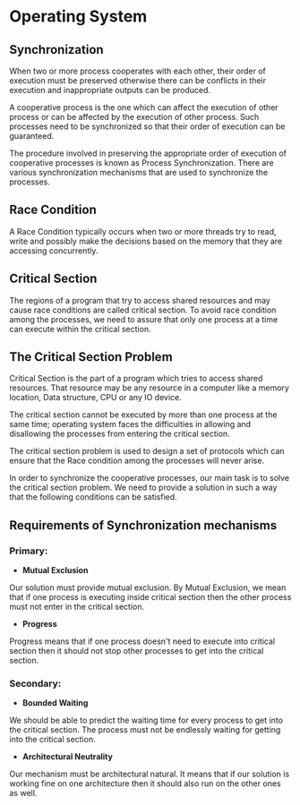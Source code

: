 # Operating System
## Synchronization
When two or more process cooperates with each other, their order of execution must be preserved otherwise there can be conflicts in their execution and inappropriate outputs can be produced.<br>

A cooperative process is the one which can affect the execution of other process or can be affected by the execution of other process. Such processes need to be synchronized so that their order of execution can be guaranteed.<br>

The procedure involved in preserving the appropriate order of execution of cooperative processes is known as Process Synchronization. There are various synchronization mechanisms that are used to synchronize the processes.<br>

## Race Condition
A Race Condition typically occurs when two or more threads try to read, write and possibly make the decisions based on the memory that they are accessing concurrently.

## Critical Section
The regions of a program that try to access shared resources and may cause race conditions are called critical section. To avoid race condition among the processes, we need to assure that only one process at a time can execute within the critical section.

## The Critical Section Problem
Critical Section is the part of a program which tries to access shared resources. That resource may be any resource in a computer like a memory location, Data structure, CPU or any IO device.<br>

The critical section cannot be executed by more than one process at the same time; operating system faces the difficulties in allowing and disallowing the processes from entering the critical section.<br>

The critical section problem is used to design a set of protocols which can ensure that the Race condition among the processes will never arise.<br>

In order to synchronize the cooperative processes, our main task is to solve the critical section problem. We need to provide a solution in such a way that the following conditions can be satisfied.<br>

## Requirements of Synchronization mechanisms
### Primary:
* **Mutual Exclusion**

Our solution must provide mutual exclusion. By Mutual Exclusion, we mean that if one process is executing inside critical section then the other process must not enter in the critical section.

* **Progress**

Progress means that if one process doesn't need to execute into critical section then it should not stop other processes to get into the critical section.

### Secondary:
* **Bounded Waiting**

We should be able to predict the waiting time for every process to get into the critical section. The process must not be endlessly waiting for getting into the critical section.
* **Architectural Neutrality**

Our mechanism must be architectural natural. It means that if our solution is working fine on one architecture then it should also run on the other ones as well.
